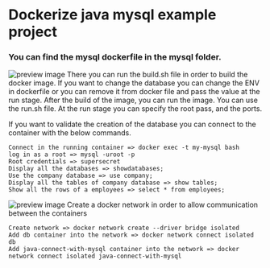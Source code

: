 # Dockerize java mysql example project

### You can find the mysql dockerfile in the mysql folder.

![preview image](https://raw.githubusercontent.com/mixaverros88/docker_with_java_and_mysql/master/icons/dockerIcon.png)
There you can run the build.sh file in order to build the docker image.
If you want to change the database you can change the ENV in dockerfile or you can remove it from docker file and pass the value at the run stage.
After the build of the image, you can run the image. You can use the run.sh file.
At the run stage you can specify the root pass, and the  ports.

If you want to validate the creation of the database you can connect to the container with the below commands.

``` 
Connect in the running container => docker exec -t my-mysql bash 
log in as a root => mysql -uroot -p
Root credentials => supersecret
Display all the databases => showdatabases;
Use the company database => use company;
Display all the tables of company database => show tables;
Show all the rows of a employees => select * from employees;
```

![preview image](https://raw.githubusercontent.com/mixaverros88/docker_with_java_and_mysql/master/icons/docker_network.png) Create a docker network in order to allow communication between the containers
```
Create network => docker network create --driver bridge isolated 
Add db container into the network => docker network connect isolated db
Add java-connect-with-mysql container into the network => docker network connect isolated java-connect-with-mysql
```
